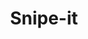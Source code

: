 ---
draft: false
title: Snipe-it
content:
  id: snipe-it
  name: Snipe-it
  website: https://snipeitapp.com/support
  short_description: An IT asset/license management system
---